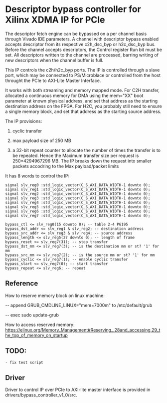 # Descriptor bypass controller for Xilinx XDMA IP for PCIe

The descriptor fetch engine can be bypassed on a per channel basis through Vivado IDE
parameters. A channel with descriptor bypass enabled accepts descriptor from its 
respective c2h_dsc_byp or h2c_dsc_byp bus. Before the channel accepts descriptors,
the Control register Run bit must be set. All descriptors written to the channel are
processed, barring writing of new descriptors when the channel buffer is full.

This IP controls the c2h/h2c_byp ports. The IP is controlled through a slave port, which
may be connected to PS/Microblace or controlled from the host throught the PCIe to AXI-Lite 
Master Interface. 

It works with both streaming and memory mapped mode. For C2H transfer, allocated a continuous memory for DMA using the mem="XX" boot parameter at known physical address, and set that address as the starting destination address on the FPGA. For H2C, you probably still need to ensure a single memory block, and set that address as the starting source address.

The IP provisions:

1. cyclic transfer

2. max payload size of 250 MB

3. a 32-bit repeat counter to allocate the number of times the transfer is to be repeated. Hence the Maximum transfer size per request is 250*4294967296 MB. The IP breaks down the request into smaller packets accodring to the Max payload/packet limits

It has 8 words to control the IP:

    signal slv_reg0	:std_logic_vector(C_S_AXI_DATA_WIDTH-1 downto 0);
    signal slv_reg1	:std_logic_vector(C_S_AXI_DATA_WIDTH-1 downto 0);
    signal slv_reg2	:std_logic_vector(C_S_AXI_DATA_WIDTH-1 downto 0);
    signal slv_reg3	:std_logic_vector(C_S_AXI_DATA_WIDTH-1 downto 0);
    signal slv_reg4	:std_logic_vector(C_S_AXI_DATA_WIDTH-1 downto 0);
    signal slv_reg5	:std_logic_vector(C_S_AXI_DATA_WIDTH-1 downto 0);
    signal slv_reg6	:std_logic_vector(C_S_AXI_DATA_WIDTH-1 downto 0);
    signal slv_reg7	:std_logic_vector(C_S_AXI_DATA_WIDTH-1 downto 0);

    bypass_ctl <= slv_reg0(15 downto 0); -- table 2-4 PG195
    bypass_dst_addr <= slv_reg1 & slv_reg2; -- destination address
    bypass_src_addr <= slv_reg3 & slv_reg4; -- source address
    bypass_length <= slv_reg5(27 downto 0); -- length of frame
    bypass_reset <= slv_reg7(31); -- stop transfer
    bypass_dst_mm <= slv_reg7(3); -- is the destination mm or st? '1' for mm
    bypass_src_mm <= slv_reg7(2); -- is the source mm or st? '1' for mm
    bypass_cyclic <= slv_reg7(1); -- enable cyclic transfer
    bypass_start <= slv_reg7(0); -- start transfer
    bypass_repeat <= slv_reg6; -- repeat

## Reference
 
How to reserve memory block on linux machine: 

 -- append GRUB_CMDLINE_LINUX="mem=7000m" to /etc/default/grub
 
 -- exec sudo update-grub

How to access reserved memory:
https://elinux.org/Memory_Management#Reserving_.28and_accessing.29_the_top_of_memory_on_startup

## TODO:

    - fix test script

## Driver
Driver to control IP over PCIe to AXI-lite master interface is provided in drivers/bypass_controller_v1_0/src.
